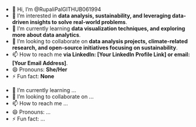 - 👋 Hi, I’m @RupaliPalGITHUB061994
- 👀 I’m interested in **data analysis, sustainability, and leveraging data-driven insights to solve real-world problems**.
- 🌱 I’m currently learning **data visualization techniques, and exploring more about data analytics**.
- 💞️ I’m looking to collaborate on **data analysis projects, climate-related research, and open-source initiatives focusing on sustainability**.
- 📫 How to reach me **via LinkedIn: [Your LinkedIn Profile Link] or email: [Your Email Address]**.
- 😄 Pronouns: **She/Her**
- ⚡ Fun fact: **None**

<!---
RupaliPalGITHUB061994/RupaliPalGITHUB061994 is a ✨ special ✨ repository because its `README.md` (this file) appears on your GitHub profile.
You can click the Preview link to take a look at your changes.
--->

- 🌱 I’m currently learning ...
- 💞️ I’m looking to collaborate on ...
- 📫 How to reach me ...
- 😄 Pronouns: ...
- ⚡ Fun fact: ...

<!---
RupaliPalGITHUB061994/RupaliPalGITHUB061994 is a ✨ special ✨ repository because its `README.md` (this file) appears on your GitHub profile.
You can click the Preview link to take a look at your changes.
--->
